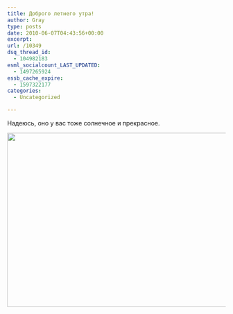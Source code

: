 ```yaml
---
title: Доброго летнего утра!
author: Gray
type: posts
date: 2010-06-07T04:43:56+00:00
excerpt:
url: /10349
dsq_thread_id:
  - 104982183
esml_socialcount_LAST_UPDATED:
  - 1497265924
essb_cache_expire:
  - 1597322177
categories:
  - Uncategorized

---
```








Надеюсь, оно у вас тоже солнечное и прекрасное.

<img src="https://i1.wp.com/forumimg.net/blog/sun-summer-1.jpg?resize=600%2C402" width="600" height="402" data-recalc-dims="1" />